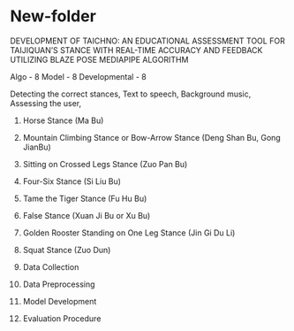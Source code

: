 # New-folder

DEVELOPMENT OF TAICHNO: AN EDUCATIONAL ASSESSMENT TOOL FOR TAIJIQUAN’S STANCE WITH REAL-TIME ACCURACY AND FEEDBACK UTILIZING BLAZE POSE MEDIAPIPE ALGORITHM

Algo - 8
Model - 8
Developmental - 8  

 Detecting the correct stances,
 Text to speech, 
 Background music,
 Assessing the user, 


1. Horse Stance (Ma Bu) 
2. Mountain Climbing Stance or Bow-Arrow Stance (Deng Shan Bu, Gong JianBu)
3. Sitting on Crossed Legs Stance (Zuo Pan Bu)
4. Four-Six Stance (Si Liu Bu)
5. Tame the Tiger Stance (Fu Hu Bu)
6. False Stance (Xuan Ji Bu or Xu Bu)
7. Golden Rooster Standing on One Leg Stance (Jin Gi Du Li)
8. Squat Stance (Zuo Dun)

1. Data Collection
2. Data Preprocessing
3. Model Development
4. Evaluation Procedure
